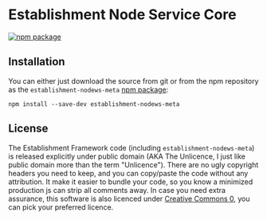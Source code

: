 # Establishment Node Service Core
[![npm package][npm-badge]][npm-url]

## Installation
You can either just download the source from git or from the npm repository as the `establishment-nodews-meta` [npm package][npm-url]:
```
npm install --save-dev establishment-nodews-meta
```

## License
The Establishment Framework code (including `establishment-nodews-meta`) is released explicitly under public domain (AKA The Unlicence, I just like public domain more than the term "Unlicence").
There are no ugly copyright headers you need to keep, and you can copy/paste the code without any attribution.
It make it easier to bundle your code, so you know a minimized production js can strip all comments away.
In case you need extra assurance, this software is also licenced under [Creative Commons 0][license-cc0], you can pick your preferred licence.

[license-cc0]: https://creativecommons.org/publicdomain/zero/1.0/
[npm-badge]: https://img.shields.io/npm/v/establishment-nodews-meta.svg?style=flat-square
[npm-url]: https://www.npmjs.org/package/establishment-nodews-meta
